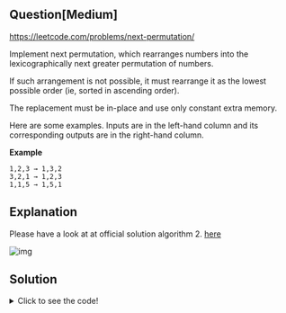 ## Question[Medium]
https://leetcode.com/problems/next-permutation/

Implement next permutation, which rearranges numbers into the lexicographically next greater permutation of numbers.

If such arrangement is not possible, it must rearrange it as the lowest possible order (ie, sorted in ascending order).

The replacement must be in-place and use only constant extra memory.

Here are some examples. Inputs are in the left-hand column and its corresponding outputs are in the right-hand column.  

**Example**
```
1,2,3 → 1,3,2
3,2,1 → 1,2,3
1,1,5 → 1,5,1
```

## Explanation

Please have a look at at official solution algorithm 2. [here](https://leetcode.com/problems/next-permutation/solution/)

![img](https://leetcode.com/media/original_images/31_Next_Permutation.gif)

## Solution
<details>
  <summary>Click to see the code!</summary>
  
```javascript
/**
 * @param {number[]} nums
 * @return {void} Do not return anything, modify nums in-place instead.
 */
var nextPermutation = function(nums) {
    let cursor = -1;
    // Finding first decreasing element
    for (let i = nums.length - 2; i > -1; i--) {
        if (nums[i] < nums[i+1]) {
            cursor = i;
            break;
        }
    }

    // if found, find number just larger than that
    for (let i= nums.length - 1; i > -1; i--) {
        if (nums[cursor]<nums[i]) {
            // swap
            swap(nums, cursor, i);
            // reverse
            let j = cursor + 1, k = nums.length - 1;
            while(j < k) {
                swap(nums, j, k);
                j++;
                k--;
            }
            return;
        }
    }
    
    function swap(arr, i, j) {
        [arr[i], arr[j]] = [arr[j], arr[i]];
    }
};
```
</details>